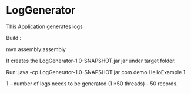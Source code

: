 # LogGenerator
This Application generates logs

Build :

mvn assembly:assembly

It creates the LogGenerator-1.0-SNAPSHOT.jar jar under target folder.

Run:
java -cp LogGenerator-1.0-SNAPSHOT.jar com.demo.HelloExample 1

1 - number of logs needs to be generated (1 *50 threads) -  50 records.
